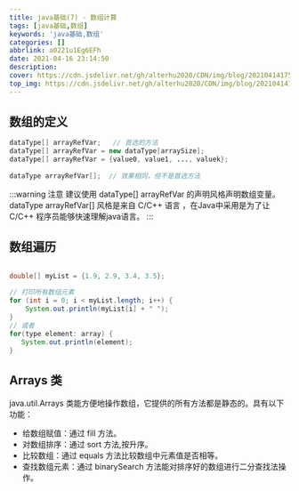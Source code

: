 ```yaml
---
title: java基础(7) - 数组计算
tags: [java基础,数组]
keywords: 'java基础,数组'
categories: []
abbrlink: a0221u1Eg6EFh
date: 2021-04-16 23:14:50
description:
cover: https://cdn.jsdelivr.net/gh/alterhu2020/CDN/img/blog/20210414175757.jpeg
top_img: https://cdn.jsdelivr.net/gh/alterhu2020/CDN/img/blog/20210414175757.jpeg
---
```




## 数组的定义

```java
dataType[] arrayRefVar;   // 首选的方法
dataType[] arrayRefVar = new dataType[arraySize];
dataType[] arrayRefVar = {value0, value1, ..., valuek};
        
dataType arrayRefVar[];  // 效果相同，但不是首选方法
```
:::warning 注意
建议使用 dataType[] arrayRefVar 的声明风格声明数组变量。 dataType arrayRefVar[] 风格是来自 C/C++ 语言 ，在Java中采用是为了让 C/C++ 程序员能够快速理解java语言。
:::

## 数组遍历

```java

double[] myList = {1.9, 2.9, 3.4, 3.5};
 
// 打印所有数组元素
for (int i = 0; i < myList.length; i++) {
    System.out.println(myList[i] + " ");
}
// 或者
for(type element: array) {
   System.out.println(element);
}
```

## Arrays 类

java.util.Arrays 类能方便地操作数组，它提供的所有方法都是静态的。具有以下功能：

- 给数组赋值：通过 fill 方法。
- 对数组排序：通过 sort 方法,按升序。
- 比较数组：通过 equals 方法比较数组中元素值是否相等。
- 查找数组元素：通过 binarySearch 方法能对排序好的数组进行二分查找法操作。


